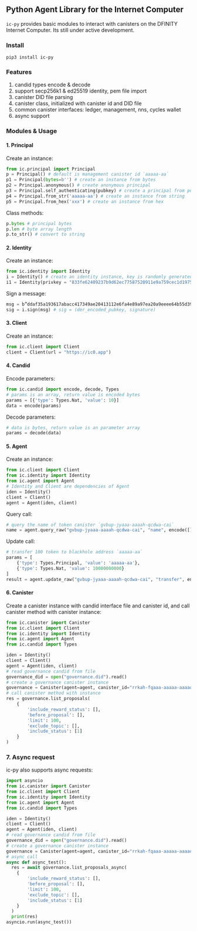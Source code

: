 ## Python Agent Library for the Internet Computer

`ic-py` provides basic modules to interact with canisters on the DFINITY Internet Computer. Its still under active development.

### Install

```
pip3 install ic-py
```

### Features

1. candid types encode & decode
2. support secp256k1 & ed25519 identity, pem file import
3. canister DID file parsing
4. canister class, initialized with canister id and DID file
5. common canister interfaces: ledger, management, nns, cycles wallet
6. async support

### Modules & Usage

#### 1. Principal

Create an instance:

```python
from ic.principal import Principal
p = Principal() # default is management canister id `aaaaa-aa`
p1 = Principal(bytes=b'') # create an instance from bytes
p2 = Principal.anonymous() # create anonymous principal
p3 = Principal.self_authenticating(pubkey) # create a principal from public key
p4 = Principal.from_str('aaaaa-aa') # create an instance from string
p5 = Principal.from_hex('xxx') # create an instance from hex
```

Class methods:

```python
p.bytes # principal bytes
p.len # byte array length
p.to_str() # convert to string
```

#### 2. Identity

Create an instance:

```python
from ic.identity import Identity
i = Identity() # create an identity instance, key is randomly generated
i1 = Identity(privkey = "833fe62409237b9d62ec77587520911e9a759cec1d19755b7da901b96dca3d42") # create an instance from private key
```

Sign a message:

```python
msg = b”ddaf35a193617abacc417349ae20413112e6fa4e89a97ea20a9eeee64b55d39a2192992a274fc1a836ba3c23a3feebbd454d4423643ce80e2a9ac94fa54ca49f“
sig = i.sign(msg) # sig = (der_encoded_pubkey, signature)
```

#### 3. Client

Create an instance:

```python
from ic.client import Client
client = Client(url = "https://ic0.app")
```

#### 4. Candid

Encode parameters:

```python
from ic.candid import encode, decode, Types
# params is an array, return value is encoded bytes
params = [{'type': Types.Nat, 'value': 10}]
data = encode(params)
```

Decode parameters:

```python
# data is bytes, return value is an parameter array
params = decode(data)
```

#### 5. Agent

Create an instance:

```python
from ic.client import Client
from ic.identity import Identity
from ic.agent import Agent
# Identity and Client are dependencies of Agent
iden = Identity()
client = Client()
agent = Agent(iden, client)
```

Query call:

```python
# query the name of token canister `gvbup-jyaaa-aaaah-qcdwa-cai`
name = agent.query_raw("gvbup-jyaaa-aaaah-qcdwa-cai", "name", encode([]))
```

Update call:

```python
# transfer 100 token to blackhole address `aaaaa-aa`
params = [
	{'type': Types.Principal, 'value': 'aaaaa-aa'},
	{'type': Types.Nat, 'value': 10000000000}
]
result = agent.update_raw("gvbup-jyaaa-aaaah-qcdwa-cai", "transfer", encode(params))
```

#### 6. Canister

Create a canister instance with candid interface file and canister id, and call canister method with canister instance:

```python
from ic.canister import Canister
from ic.client import Client
from ic.identity import Identity
from ic.agent import Agent
from ic.candid import Types

iden = Identity()
client = Client()
agent = Agent(iden, client)
# read governance candid from file
governance_did = open("governance.did").read()
# create a governance canister instance
governance = Canister(agent=agent, canister_id="rrkah-fqaaa-aaaaa-aaaaq-cai", candid=governance_did)
# call canister method with instance
res = governance.list_proposals(
    {
        'include_reward_status': [],
        'before_proposal': [],
        'limit': 100,
        'exclude_topic': [],
        'include_status': [1]
    }
)
```

### 7. Async request

ic-py also supports async requests:

```python
import asyncio
from ic.canister import Canister
from ic.client import Client
from ic.identity import Identity
from ic.agent import Agent
from ic.candid import Types

iden = Identity()
client = Client()
agent = Agent(iden, client)
# read governance candid from file
governance_did = open("governance.did").read()
# create a governance canister instance
governance = Canister(agent=agent, canister_id="rrkah-fqaaa-aaaaa-aaaaq-cai", candid=governance_did)
# async call
async def async_test():
  res = await governance.list_proposals_async(
    {
        'include_reward_status': [], 
        'before_proposal': [],
        'limit': 100, 
        'exclude_topic': [], 
        'include_status': [1]
    }
  )
  print(res)
asyncio.run(async_test())
```

